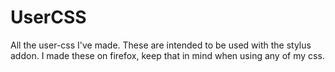 # UserCSS
All the user-css I've made. These are intended to be used with the stylus addon. I made these on firefox, keep that in mind when using any of my css.
